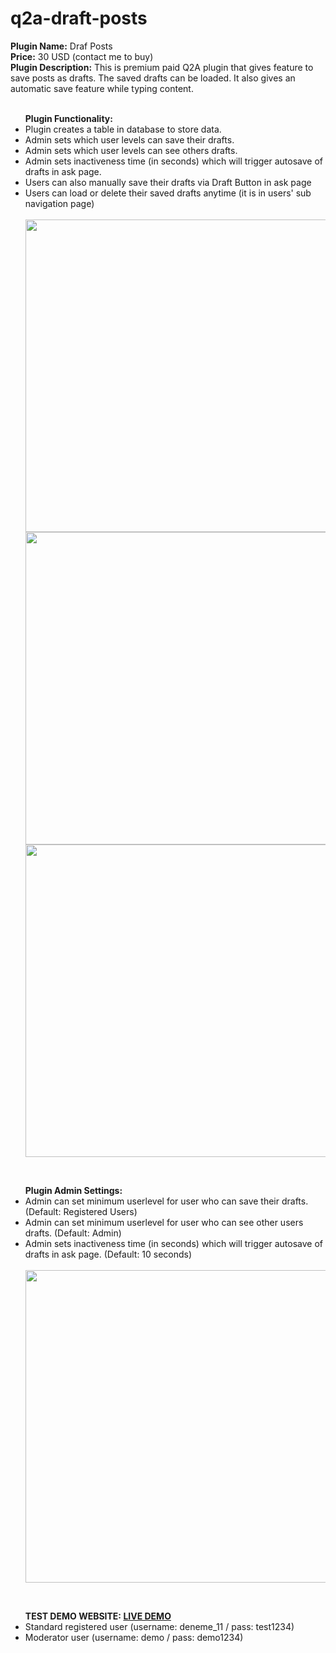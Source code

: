 # q2a-draft-posts
<b>Plugin Name:</b>  Draf Posts <br>
<b>Price:</b> 30 USD (contact me to buy) <br>
<b>Plugin Description:</b> This is premium paid Q2A plugin that gives feature to save posts as drafts. The saved drafts can be loaded. It also gives an automatic save feature while typing content.<br>
<br>
<ul class="first">
	<b>Plugin Functionality:</b>
	<li>Plugin creates a table in database to store data.</li>
	<li>Admin sets which user levels can save their drafts.</li>
	<li>Admin sets which user levels can see others drafts.</li>
	<li>Admin sets inactiveness time (in seconds) which will trigger autosave of drafts in ask page.</li>
	<li>Users can also manually save their drafts via Draft Button in ask page</li>
	<li>Users can load or delete their saved drafts anytime (it is in users' sub navigation page)</li>
	<br/>
	<img src="https://ihlassovbetov.github.io/assets/plugin-ss/drafts/img-2.png" width="500px" height="auto" />
	<img src="https://ihlassovbetov.github.io/assets/plugin-ss/drafts/img-3.png" width="500px" height="auto" />
	<img src="https://ihlassovbetov.github.io/assets/plugin-ss/drafts/img-4.png" width="500px" height="auto" />
</ul>
<br/>
<ul class="first">	
	<b>Plugin Admin Settings:</b>
	<li>Admin can set minimum userlevel for user who can save their drafts. (Default: Registered Users)</li>
	<li>Admin can set minimum userlevel for user who can see other users drafts. (Default: Admin)</li>
	<li>Admin sets inactiveness time (in seconds) which will trigger autosave of drafts in ask page. (Default: 10 seconds)</li>
	<br/>
	<img src="https://ihlassovbetov.github.io/assets/plugin-ss/drafts/img-1.png" width="500px" height="auto" />
</ul>
<br/>
<ul class="first">	
	<b>TEST DEMO WEBSITE: <a href="https://www.e-dostluk.com/q2a-demo" target="_blank">LIVE DEMO</a></b>
	<li>Standard registered user (username: deneme_11 / pass: test1234)</li>
	<li>Moderator user (username: demo / pass: demo1234)</li>
</ul>

